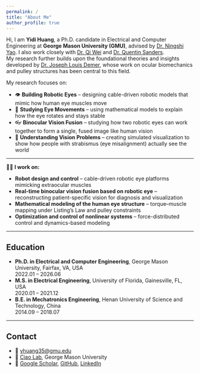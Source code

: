 ```yaml
---
permalink: /
title: "About Me"
author_profile: true
---
```


Hi, I am **Yidi Huang**, a Ph.D. candidate in Electrical and Computer Engineering at **George Mason University (GMU)**, advised by [Dr. Ningshi Yao](https://ningshiyao.com/). 
I also work closely with [Dr. Qi Wei](https://volgenau.gmu.edu/profiles/qwei2) and [Dr. Quentin Sanders](https://www.gmu.edu/profiles/qsanders).  
My research further builds upon the foundational theories and insights developed by [Dr. Joseph Louis Demer](https://www.uclahealth.org/providers/joseph-demer), whose work on ocular biomechanics and pulley structures has been central to this field.
  

My research focuses on:  
- 👁 **Building Robotic Eyes** – designing cable-driven robotic models that mimic how human eye muscles move  
- 🔄 **Studying Eye Movements** – using mathematical models to explain how the eye rotates and stays stable
- 👓 **Binocular Vision Fusion** – studying how two robotic eyes can work together to form a single, fused image like human vision  
- 🧠 **Understanding Vision Problems** – creating simulated visualization to show how people with strabismus (eye misalignment) actually see the world  

---

👨‍💻 **I work on:**
- **Robot design and control** – cable-driven robotic eye platforms mimicking extraocular muscles  
- **Real-time binocular vision fusion based on robotic eye** – reconstructing patient-specific vision for diagnosis and visualization  
- **Mathematical modeling of the human eye structure** – torque–muscle mapping under Listing’s Law and pulley constraints  
- **Optimization and control of nonlinear systems** – force-distributed control and dynamics-based modeling  

---


## Education
- **Ph.D. in Electrical and Computer Engineering**, George Mason University, Fairfax, VA, USA  
  2022.01 – 2026.06  
- **M.S. in Electrical Engineering**, University of Florida, Gainesville, FL, USA  
  2020.01 – 2021.12  
- **B.E. in Mechatronics Engineering**, Henan University of Science and Technology,  China  
  2014.09 – 2018.07  

---

## Contact
- 📧 [yhuang35@gmu.edu](mailto:yhuang35@gmu.edu)  
- 🏫 [Ciao Lab](https://ciaolab.org), George Mason University  
- 🔗 [Google Scholar](https://scholar.google.com/citations?user=YxVdWQoAAAAJ), [GitHub](https://github.com/GMUYidi), [LinkedIn](https://www.linkedin.com/in/yidi-huang-86846b305)  
